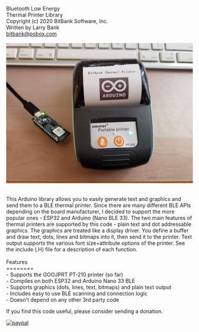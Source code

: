 Bluetooth Low Energy<br>
Thermal Printer Library<br>
Copyright (c) 2020 BitBank Software, Inc.<br>
Written by Larry Bank<br>
bitbank@pobox.com<br>
<br>
![printer demo](/ble_prt.jpg?raw=true "Thermal_Printer")

<br>
This Arduino library allows you to easily generate text and graphics
and send them to a BLE thermal printer. Since there are many different
BLE APIs depending on the board manufacturer, I decided to support the more
popular ones - ESP32 and Arduino (Nano BLE 33). The two main features of
thermal printers are supported by this code - plain text and dot addressable
graphics. The graphics are treated like a display driver. You define a buffer and draw text, dots, lines and bitmaps into it, then send it to the printer. Text output supports the various font size+attribute options of the printer.
See the include (.H) file for a description of each function.
<br>

<br>
Features<br>
========<br>
- Supports the GOOJPRT PT-210 printer (so far)<br>
- Compiles on both ESP32 and Arduino Nano 33 BLE<br>
- Supports graphics (dots, lines, text, bitmaps) and plain text output<br>
- Includes easy to use BLE scanning and connection logic<br>
- Doesn't depend on any other 3rd party code<br>

If you find this code useful, please consider sending a donation.

[![paypal](https://www.paypalobjects.com/en_US/i/btn/btn_donateCC_LG.gif)](https://www.paypal.com/cgi-bin/webscr?cmd=_s-xclick&hosted_button_id=SR4F44J2UR8S4)
